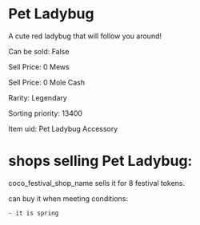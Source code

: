 # Pet Ladybug

A cute red ladybug that will follow you around!

Can be sold: False

Sell Price: 0 Mews

Sell Price: 0 Mole Cash

Rarity: Legendary

Sorting priority: 13400

Item uid: Pet Ladybug Accessory

# shops selling Pet Ladybug:

coco_festival_shop_name sells it for 8 festival tokens.

  can buy it when meeting conditions: 

    - it is spring
